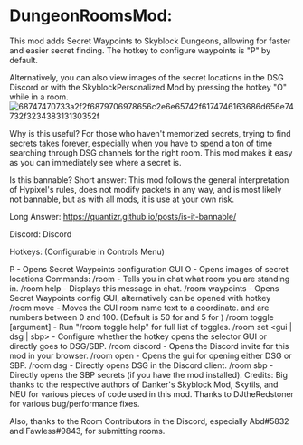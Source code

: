# DungeonRoomsMod:
This mod adds Secret Waypoints to Skyblock Dungeons, allowing for faster and easier secret finding. The hotkey to configure waypoints is "P" by default.

Alternatively, you can also view images of the secret locations in the DSG Discord or with the SkyblockPersonalized Mod by pressing the hotkey "O" while in a room.![68747470733a2f2f6879706978656c2e6e65742f6174746163686d656e74732f323438313130352f](https://user-images.githubusercontent.com/104664515/166089185-e52d502e-8fdc-44b8-b60c-32c23460f15f.png)


Why is this useful?
For those who haven't memorized secrets, trying to find secrets takes forever, especially when you have to spend a ton of time searching through DSG channels for the right room. This mod makes it easy as you can immediately see where a secret is.

Is this bannable?
Short answer: This mod follows the general interpretation of Hypixel's rules, does not modify packets in any way, and is most likely not bannable, but as with all mods, it is use at your own risk.

Long Answer: https://quantizr.github.io/posts/is-it-bannable/

Discord:
Discord

Hotkeys:
(Configurable in Controls Menu)

P - Opens Secret Waypoints configuration GUI
O - Opens images of secret locations
Commands:
/room - Tells you in chat what room you are standing in.
/room help - Displays this message in chat.
/room waypoints - Opens Secret Waypoints config GUI, alternatively can be opened with hotkey
/room move <x> <y> - Moves the GUI room name text to a coordinate. and are numbers between 0 and 100. (Default is 50 for <x> and 5 for <y>)
/room toggle [argument] - Run "/room toggle help" for full list of toggles.
/room set <gui | dsg | sbp> - Configure whether the hotkey opens the selector GUI or directly goes to DSG/SBP.
/room discord - Opens the Discord invite for this mod in your browser.
/room open - Opens the gui for opening either DSG or SBP.
/room dsg - Directly opens DSG in the Discord client.
/room sbp - Directly opens the SBP secrets (if you have the mod installed).
Credits:
Big thanks to the respective authors of Danker's Skyblock Mod, Skytils, and NEU for various pieces of code used in this mod. Thanks to DJtheRedstoner for various bug/performance fixes.

Also, thanks to the Room Contributors in the Discord, especially Abd#5832 and Fawless#9843, for submitting rooms.
